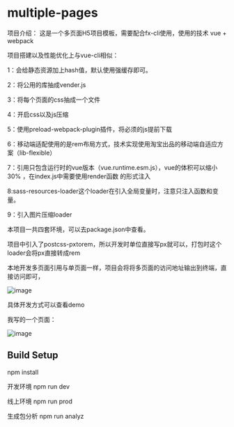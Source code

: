 # multiple-pages

项目介绍：
   这是一个多页面H5项目模板，需要配合fx-cli使用，使用的技术 vue + webpack

   项目搭建以及性能优化上与vue-cli相似：

   1：会给静态资源加上hash值，默认使用强缓存即可。

   2：将公用的库抽成vender.js

   3：将每个页面的css抽成一个文件

   4：开启css以及js压缩

   5：使用preload-webpack-plugin插件，将必须的js提前下载

   6：移动端适配使用的是rem布局方式，技术实现使用淘宝出品的移动端自适应方案（lib-flexible）

   7：引用只包含运行时的vue版本（vue.runtime.esm.js），vue的体积可以缩小30% ，在index.js中需要使用render函数
   的形式注入

   8:sass-resources-loader这个loader在引入全局变量时，注意只注入函数和变量。
   
   9：引入图片压缩loader

 本项目一共四套环境，可以去package.json中查看。

 项目中引入了postcss-pxtorem，所以开发时单位直接写px就可以，打包时这个loader会将px直接转成rem

 本地开发多页面引用与单页面一样，项目会将将多页面的访问地址输出到终端，直接访问即可，

 ![image](https://github.com/fate66/multiple-pages/raw/master/repositories/dev-img.png)


具体开发方式可以查看demo


 我写的一个页面：


 ![image](https://github.com/fate66/multiple-pages/raw/master/repositories/member-page.png)



## Build Setup

npm install

开发环境
npm run dev

线上环境
npm run prod

生成包分析
npm run analyz

